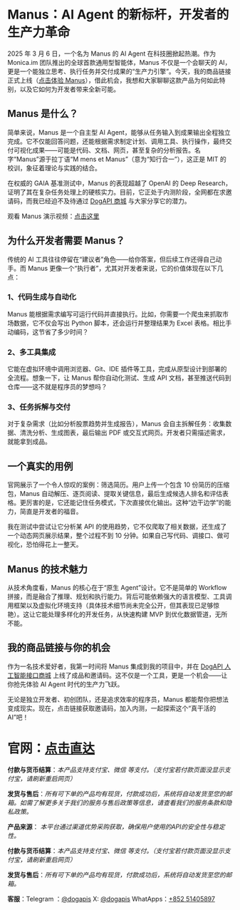# Manus：AI Agent 的新标杆，开发者的生产力革命

2025 年 3 月 6 日，一个名为 Manus 的 AI Agent 在科技圈掀起热潮。作为 Monica.im 团队推出的全球首款通用型智能体，Manus 不仅是一个会聊天的 AI，更是一个能独立思考、执行任务并交付成果的“生产力引擎”。今天，我的商品链接正式上线（[点击体验 Manus](https://dogapi.ai/product/manus-ai-成品-邀请码dogapi人工智能接口商城/)），借此机会，我想和大家聊聊这款产品为何如此特别，以及它如何为开发者带来全新可能。

## Manus 是什么？

简单来说，Manus 是一个自主型 AI Agent，能够从任务输入到成果输出全程独立完成。它不仅能回答问题，还能根据需求制定计划、调用工具、执行操作，最终交付可视化成果——可能是代码、文档、网页，甚至复杂的分析报告。名字“Manus”源于拉丁语“M mens et Manus”（意为“知行合一”），这正是 MIT 的校训，象征着理论与实践的结合。

在权威的 GAIA 基准测试中，Manus 的表现超越了 OpenAI 的 Deep Research，证明了其在复杂任务处理上的硬核实力。目前，它正处于内测阶段，全网都在求邀请码，而我已经迫不及待通过 [DogAPI 商城](https://dogapi.ai/product/manus-ai-成品-邀请码dogapi人工智能接口商城/) 与大家分享它的潜力。

观看 Manus 演示视频：[点击这里]([https://www.youtube.com/watch?v=视频ID](https://dogapi.ai/wp-content/uploads/2025/03/Manus-Chinese-2k-compressed-v2.mp4))

## 为什么开发者需要 Manus？

传统的 AI 工具往往停留在“建议者”角色——给你答案，但后续工作还得自己动手。而 Manus 更像一个“执行者”，尤其对开发者来说，它的价值体现在以下几点：

### 1、代码生成与自动化

Manus 能根据需求编写可运行代码并直接执行。比如，你需要一个爬虫来抓取市场数据，它不仅会写出 Python 脚本，还会运行并整理结果为 Excel 表格。相比手动编码，这节省了多少时间？

### 2、多工具集成

它能在虚拟环境中调用浏览器、Git、IDE 插件等工具，完成从原型设计到部署的全流程。想象一下，让 Manus 帮你自动化测试、生成 API 文档，甚至推送代码到仓库——这不就是程序员的梦想吗？

### 3、任务拆解与交付

对于复杂需求（比如分析股票趋势并生成报告），Manus 会自主拆解任务：收集数据、清洗分析、生成图表，最后输出 PDF 或交互式网页。开发者只需描述需求，就能拿到成品。

## 一个真实的用例

官网展示了一个令人惊叹的案例：筛选简历。用户上传一个包含 10 份简历的压缩包，Manus 自动解压、逐页阅读、提取关键信息，最后生成候选人排名和评估表格。更厉害的是，它还能记住任务模式，下次直接优化输出。这种“边干边学”的能力，简直是开发者的福音。

我在测试中尝试让它分析某 API 的使用趋势，它不仅爬取了相关数据，还生成了一个动态网页展示结果，整个过程不到 10 分钟。如果自己写代码、调接口、做可视化，恐怕得花上一整天。

## Manus 的技术魅力

从技术角度看，Manus 的核心在于“原生 Agent”设计。它不是简单的 Workflow 拼接，而是融合了推理、规划和执行能力。背后可能依赖强大的语言模型、工具调用框架以及虚拟化环境支持（具体技术细节尚未完全公开，但其表现已足够惊艳）。这让它能处理多样化的开发任务，从快速构建 MVP 到优化数据管道，无所不能。

## 我的商品链接与你的机会

作为一名技术爱好者，我第一时间将 Manus 集成到我的项目中，并在 [DogAPI 人工智能接口商城](https://dogapi.ai/product/manus-ai-成品-邀请码dogapi人工智能接口商城/) 上线了成品和邀请码。这不仅是一个工具，更是一个机会——让你抢先体验 AI Agent 时代的生产力飞跃。

无论是独立开发者、初创团队，还是追求效率的程序员，Manus 都能帮你把想法变成现实。现在，点击链接获取邀请码，加入内测，一起探索这个“真干活的 AI”吧！



# 官网：[点击直达](https://www.dogapi.ai)

**付款与货币结算**：*本产品支持支付宝、微信 等支付。（支付宝若付款页面没显示支付宝，请刷新重启网页）*

**发货与售后**：*所有可下单的产品均有现货，付款成功后，系统将自动发货至您的邮箱。如需了解更多关于我们的服务与售后政策等信息，请查看我们的服务条款和隐私政策。*

**产品来源**： *本平台通过渠道优势采购获取，确保用户使用的API的安全性与稳定性。*

**付款与货币结算**：*本产品支持支付宝、微信 等支付。（支付宝若付款页面没显示支付宝，请刷新重启网页）*

**发货与售后**：*所有可下单的产品均有现货，付款成功后，系统将自动发货至您的邮箱。*

**客服**：Telegram ：[@dogapis](https://t.me/dogapis)     X: [@dogapis](https://x.com/Dogapis)        WhatApps：[+852 51405897](https://wa.me/85251405897)
